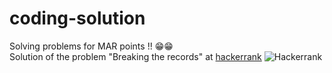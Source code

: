 # coding-solution
Solving problems for MAR points !! 😁😁
<br>
Solution of the problem "Breaking the records" at <a href = "https://www.hackerrank.com/challenges/breaking-best-and-worst-records/problem">hackerrank</a>
![Hackerrank](https://upload.wikimedia.org/wikipedia/commons/4/40/HackerRank_Icon-1000px.png)
